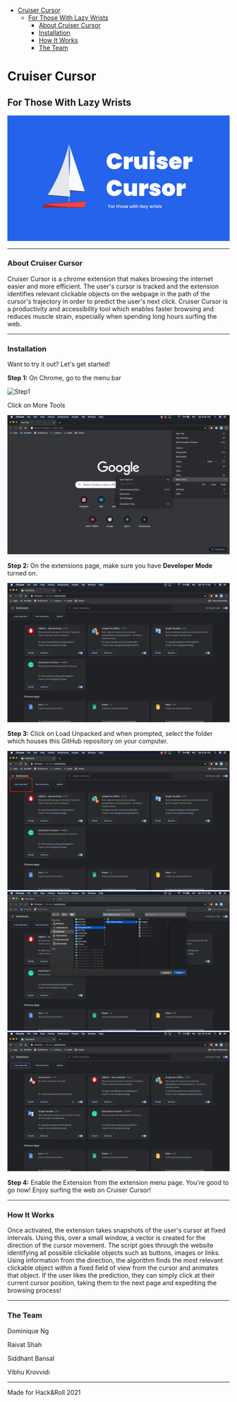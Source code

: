 - [Cruiser Cursor](#cruiser-cursor)
  - [For Those With Lazy Wrists](#for-those-with-lazy-wrists)
    - [About Cruiser Cursor](#about-cruiser-cursor)
    - [Installation](#installation)
    - [How It Works](#how-it-works)
    - [The Team](#the-team)
  
# Cruiser Cursor

## For Those With Lazy Wrists

![poster](images/deck.png)

------


### About Cruiser Cursor

Cruiser Cursor is a chrome extension that makes browsing the internet easier and more efficient. The user's cursor is tracked and the extension identifies relevant clickable objects on the webpage in the path of the cursor's trajectory in order to predict the user's next click. Cruiser Cursor is a productivity and accessibility tool which enables faster browsing and reduces muscle strain, especially when spending long hours surfing the web.

------



### Installation

Want to try it out? Let's get started!

**Step 1:** On Chrome, go to the menu bar

![Step1](https://github.com/raivatshah/cruiser-cursor/blob/master/images/tools1.png)

Click on More Tools

![Step1.5](images/moretools2.png)

**Step 2:** On the extensions page, make sure you have **Developer Mode** turned on.

![Step2](images/devmode3.png)

**Step 3:** Click on Load Unpacked and when prompted, select the folder which houses this GitHub repository on your computer.

![Step3](images/load4.png)
![Step3.5](images/select5.png)
![Step 4](images/activ6.png)


**Step 4:** Enable the Extension from the extension menu page. You're good to go now! Enjoy surfing the web on Cruiser Cursor!

------



### How It Works


Once activated, the extension takes snapshots of the user's cursor at fixed intervals. Using this, over a small window, a vector is created for the direction of the cursor movement. The script goes through the website identifying all possible clickable objects such as buttons, images or links. Using information from the direction, the algorithm finds the most relevant clickable object within a fixed field of view from the cursor and animates that object. If the user likes the prediction, they can simply click at their current cursor position, taking them to the next page and expediting the browsing process!


------

### The Team

Dominique Ng

Raivat Shah

Siddhant Bansal

Vibhu Krovvidi

------

Made for Hack&Roll 2021

